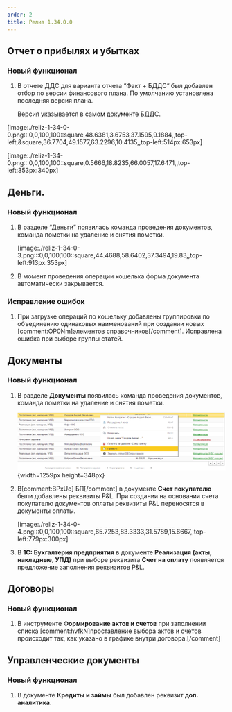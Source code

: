 ```yaml
---
order: 2
title: Релиз 1.34.0.0
---
```


## Отчет о прибылях и убытках

### Новый функционал

1. В отчете ДДС для варианта отчета “Факт + БДДС“ был добавлен отбор по версии финансового плана. По умолчанию установлена последняя версия плана.

   Версия указывается в самом документе БДДС.

[image:./reliz-1-34-0-0.png:::0,0,100,100::square,48.6381,3.6753,37.1595,9.1884,,top-left,&square,36.7704,49.1577,63.2296,10.4135,,top-left:514px:653px]

[image:./reliz-1-34-0.png:::0,0,100,100::square,0.5666,18.8235,66.0057,17.6471,,top-left:353px:340px]

## Деньги.

### Новый функционал

1. В разделе “Деньги” появилась команда проведения документов, команда пометки на удаление и снятия пометки.

   [image:./reliz-1-34-0-3.png:::0,0,100,100::square,44.4688,58.6402,37.3494,19.83,,top-left:913px:353px]

2. В момент проведения операции кошелька форма документа автоматически закрывается.

### Исправление ошибок

1. При загрузке операций по кошельку добавлены группировки по объединению одинаковых наименований при создании новых [comment:OP0Nm]элементов справочников[/comment]. Исправлена ошибка при выборе группы статей.

## Документы

### Новый функционал

1. В разделе **Документы** появилась команда проведения документов, команда пометки на удаление и снятия пометки.

   ![](./reliz-1-34-0-2.png){width=1259px height=348px}

2. В[comment:BPxUo] БП[/comment] в документе **Счет покупателю** были добавлены реквизиты P&L. При создании на основании счета покупателю документов оплаты реквизиты P&L переносятся в документы оплаты.

   [image:./reliz-1-34-0-4.png:::0,0,100,100::square,65.7253,83.3333,31.5789,15.6667,,top-left:779px:300px]

3. В **1С: Бухгалтерия предприятия** в документе **Реализация (акты, накладные, УПД)** при выборе реквизита **Счет на оплату** появляется предложение заполнения реквизитов P&L.

## Договоры

### Новый функционал

1. В инструменте **Формирование актов и счетов** при заполнении списка [comment:hvfkN]проставление выбора актов и счетов происходит так, как указано в графике внутри договора.[/comment]

## **Управленческие документы**

### Новый функционал

1. В документе **Кредиты и займы** был добавлен реквизит **доп. аналитика**.



